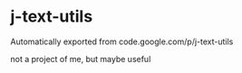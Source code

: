 # j-text-utils
Automatically exported from code.google.com/p/j-text-utils

not a project of me, but maybe useful
